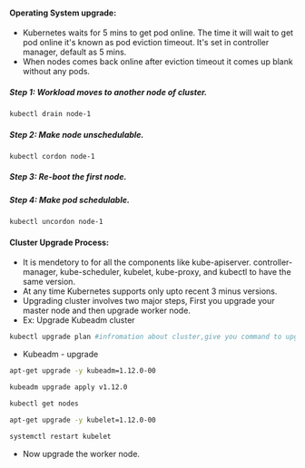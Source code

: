 
#### Operating System upgrade:

- Kubernetes waits for 5 mins to get pod online. The time it will wait to get pod online it's known as pod eviction timeout. It's set in controller manager, default as 5 mins.
-  When nodes comes back online after eviction timeout it comes up blank without any pods.

##### Step 1: Workload moves to another node of cluster.
```sh
kubectl drain node-1
```
##### Step 2: Make node unschedulable.
```sh
kubectl cordon node-1
```
##### Step 3: Re-boot the first node.
##### Step 4: Make pod schedulable. 
```sh
kubectl uncordon node-1
```
#### Cluster Upgrade Process:

- It is mendetory to for all the components like kube-apiserver. controller-manager, kube-scheduler, kubelet, kube-proxy, and kubectl to have the same version.
- At any time Kubernetes supports only upto recent 3 minus versions. 
- Upgrading cluster involves two major steps, First you upgrade your master node and then upgrade worker node.
- Ex: Upgrade Kubeadm cluster
```sh
kubectl upgrade plan #infromation about cluster,give you command to upgrade, current version....
```
- Kubeadm - upgrade
```sh
apt-get upgrade -y kubeadm=1.12.0-00
```
```sh
kubeadm upgrade apply v1.12.0
```
```sh
kubectl get nodes
```
```sh
apt-get upgrade -y kubelet=1.12.0-00
```
```sh
systemctl restart kubelet
```
- Now upgrade the worker node.















